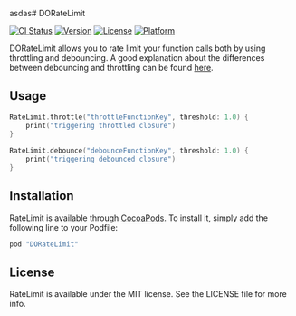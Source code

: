asdas# DORateLimit

[![CI Status](http://img.shields.io/travis/danydev/DORateLimit.svg?style=flat)](https://travis-ci.org/danydev/RateLimit)
[![Version](https://img.shields.io/cocoapods/v/RateLimit.svg?style=flat)](http://cocoapods.org/pods/RateLimit)
[![License](https://img.shields.io/cocoapods/l/RateLimit.svg?style=flat)](http://cocoapods.org/pods/RateLimit)
[![Platform](https://img.shields.io/cocoapods/p/RateLimit.svg?style=flat)](http://cocoapods.org/pods/RateLimit)

DORateLimit allows you to rate limit your function calls both by using throttling and debouncing.
A good explanation about the differences between debouncing and throttling can be found [here](http://benalman.com/projects/jquery-throttle-debounce-plugin/).

## Usage

``` swift
RateLimit.throttle("throttleFunctionKey", threshold: 1.0) {
    print("triggering throttled closure")
}
    
RateLimit.debounce("debounceFunctionKey", threshold: 1.0) {
    print("triggering debounced closure")
}
```

## Installation

RateLimit is available through [CocoaPods](http://cocoapods.org). To install
it, simply add the following line to your Podfile:

```ruby
pod "DORateLimit"
```

## License

RateLimit is available under the MIT license. See the LICENSE file for more info.
